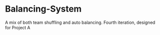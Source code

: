 # Balancing-System

A mix of both team shuffling and auto balancing. Fourth iteration, designed for Project A
